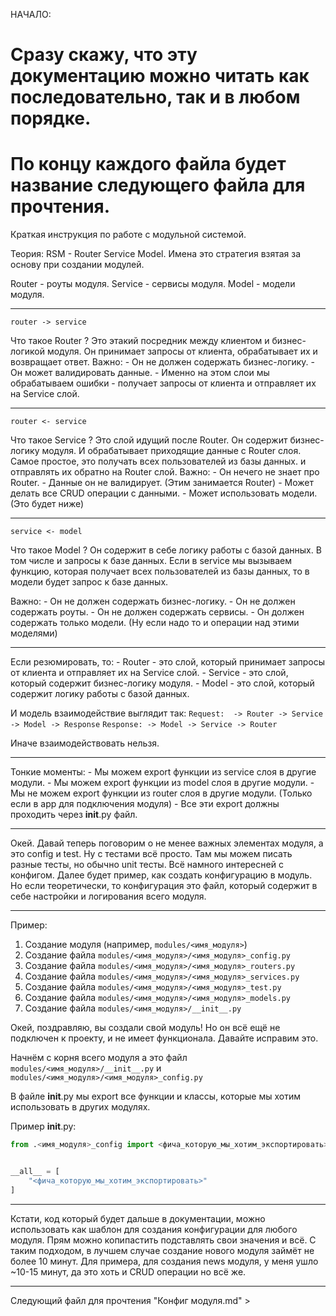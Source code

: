 НАЧАЛО:

# Сразу скажу, что эту документацию можно читать как последовательно, так и в любом порядке. 
# По концу каждого файла будет название следующего файла для прочтения.


Краткая инструкция по работе с модульной системой.

Теория:
RSM - Router Service Model.
Имена это стратегия взятая за основу при создании модулей.

Router - роуты модуля.
Service - сервисы модуля.
Model - модели модуля.

--------------------------------
```
router -> service 
```
Что такое Router ?
Это этакий посредник между клиентом и бизнес-логикой модуля.
Он принимает запросы от клиента, обрабатывает их и возвращает ответ.
Важно:
    - Он не должен содержать бизнес-логику. 
    - Он может валидировать данные.
    - Именно на этом слои мы обрабатываем ошибки
    - получает запросы от клиента и отправляет их на Service слой. 

--------------------------------
```
router <- service
```
Что такое Service ?
Это слой идущий после Router. 
Он содержит бизнес-логику модуля. И обрабатывает приходящие данные 
с Router слоя. Самое простое, это получать всех пользователей из базы данных. и отправлять их обратно на Router слой. 
Важно:
    - Он нечего не знает про Router. 
    - Данные он не валидирует. (Этим занимается Router)
    - Может делать все CRUD операции с данными. 
    - Может использовать модели. (Это будет ниже)

--------------------------------
```
service <- model
```

Что такое Model ?
Он содержит в себе логику работы с базой данных. 
В том числе и запросы к базе данных. Если в service мы вызываем функцию, 
которая получает всех пользователей из базы данных, то в модели будет запрос к базе данных.

Важно:
    - Он не должен содержать бизнес-логику. 
    - Он не должен содержать роуты. 
    - Он не должен содержать сервисы. 
    - Он должен содержать только модели. (Ну если надо то и операции над этими моделями)

--------------------------------

Если резюмировать, то:
    - Router - это слой, который принимает запросы от клиента и отправляет их на Service слой.
    - Service - это слой, который содержит бизнес-логику модуля.
    - Model - это слой, который содержит логику работы с базой данных.

И модель взаимодействие выглядит так:
``` Request:  -> Router -> Service -> Model -> Response ```
``` Response: -> Model -> Service -> Router ```

Иначе взаимодействовать нельзя.

--------------------------------
Тонкие моменты: 
    - Мы можем export функции из service слоя в другие модули. 
    - Мы можем export функции из model слоя в другие модули. 
    - Мы не можем export функции из router слоя в другие модули. (Только если в app для подключения модуля) 
    - Все эти export должны проходить через __init__.py файл.

--------------------------------

Окей. Давай теперь поговорим о не менее важных элементах модуля, а это config и test. 
Ну с тестами всё просто.
Там мы можем писать разные тесты, но обычно unit тесты.
Всё намного интересней с конфигом.
Далее будет пример, как создать конфигурацию в модуль.
Но если теоретически, то конфигурация это файл, который содержит в себе настройки и логирования всего модуля.

--------------------------------

Пример:

1. Создание модуля (например, `modules/<имя_модуля>`)
2. Создание файла `modules/<имя_модуля>/<имя_модуля>_config.py`
3. Создание файла `modules/<имя_модуля>/<имя_модуля>_routers.py`
4. Создание файла `modules/<имя_модуля>/<имя_модуля>_services.py`
5. Создание файла `modules/<имя_модуля>/<имя_модуля>_test.py`
6. Создание файла `modules/<имя_модуля>/<имя_модуля>_models.py`
7. Создание файла `modules/<имя_модуля>/__init__.py`

Окей, поздравляю, вы создали свой модуль! 
Но он всё ещё не подключен к проекту, и не имеет функционала. 
Давайте исправим это.

Начнём с корня всего модуля а это файл `modules/<имя_модуля>/__init__.py` и `modules/<имя_модуля>/<имя_модуля>_config.py`

В файле __init__.py мы export все функции и классы, которые мы хотим использовать в других модулях.

Пример __init__.py:
```python
from .<имя_модуля>_config import <фича_которую_мы_хотим_экспортировать>


__all__ = [
    "<фича_которую_мы_хотим_экспортировать>"
]
```

--------------------------------

Кстати, код который будет дальше в документации, можно 
использовать как шаблон для создания конфигурации для любого модуля. 
Прям можно копипастить подставлять свои значения и всё. С таким подходом,
в лучшем случае создание нового модуля займёт не более 10 минут. Для 
примера, для создания news модуля, у меня ушло ~10-15 минут, да это хоть и CRUD операции но всё же. 

--------------------------------

Следующий файл для прочтения "Конфиг модуля.md" >